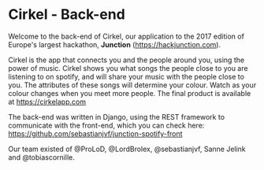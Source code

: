 # Cirkel - Back-end
Welcome to the back-end of Cirkel, our application to the 2017 edition of Europe's largest hackathon, **Junction** (https://hackjunction.com).

Cirkel is the app that connects you and the people around you, using the power of music. 
Cirkel shows you what songs the people close to you are listening to on spotify, and will share your music with the people close to you.
The attributes of these songs will determine your colour. Watch as your colour changes when you meet more people.
The final product is available at https://cirkelapp.com

The back-end was written in Django, using the REST framework to communicate with the front-end, which you can check here: https://github.com/sebastianjvf/junction-spotify-front

Our team existed of @ProLoD, @LordBrolex, @sebastianjvf, Sanne Jelink and @tobiascornille.
